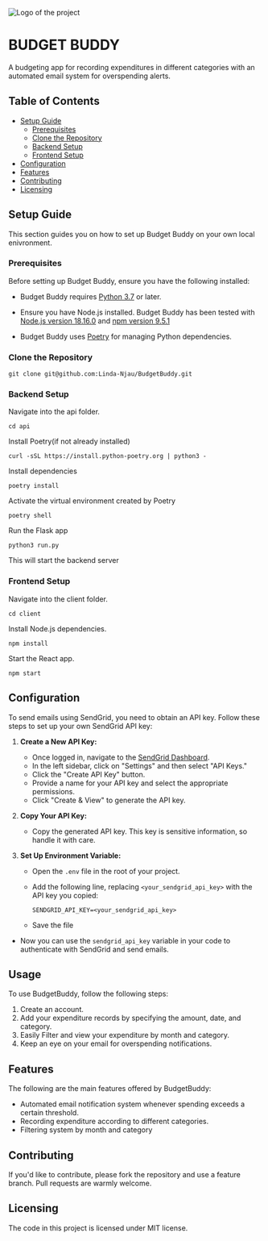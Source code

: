 ![Logo of the project](https://raw.githubusercontent.com/jehna/readme-best-practices/master/sample-logo.png)

# BUDGET BUDDY
 A budgeting app for recording expenditures in different categories with an automated email system for overspending alerts.

## Table of Contents
  - [Setup Guide](#setup-guide)
    - [Prerequisites](#prerequisites)
    - [Clone the Repository](#clone-the-repository)
    - [Backend Setup](#backend-setup)
    - [Frontend Setup](#frontend-setup)
  - [Configuration](#configuration)
  - [Features](#features)
  - [Contributing](#contributing)
  - [Licensing](#licensing)

## Setup Guide
This section guides you on how to set up Budget Buddy on your own local enivronment.

### Prerequisites
Before setting up Budget Buddy, ensure you have the following installed:
- Budget Buddy requires [Python 3.7](https://www.python.org/downloads/) or later.

- Ensure you have Node.js installed. Budget Buddy has been tested with [Node.js version 18.16.0](https://nodejs.org/en/blog/release/v18.16.0) and [npm version 9.5.1](https://www.npmjs.com/package/npm/v/9.5.1)

- Budget Buddy uses [Poetry](https://python-poetry.org/docs/#installation) for managing Python dependencies.
  
### Clone the Repository
```shell
git clone git@github.com:Linda-Njau/BudgetBuddy.git
```

### Backend Setup
Navigate into the api folder.
```shell
cd api
```
Install Poetry(if not already installed)
```shell
curl -sSL https://install.python-poetry.org | python3 -
```
Install dependencies
```shell
poetry install
```
Activate the virtual environment created by Poetry
```shell
poetry shell
```
Run the Flask app
```shell
python3 run.py
```
This will start the backend server

### Frontend Setup
Navigate into the client folder.

```shell
cd client
```
Install Node.js dependencies.

```shell
npm install
```
Start the React app.

```shell
npm start
```

## Configuration
To send emails using SendGrid, you need to obtain an API key. Follow these steps to set up your own SendGrid API key:
1. **Create a New API Key:**
    - Once logged in, navigate to the [SendGrid Dashboard](https://app.sendgrid.com/).
   - In the left sidebar, click on "Settings" and then select "API Keys."
   - Click the "Create API Key" button.
   - Provide a name for your API key and select the appropriate permissions.
   - Click "Create & View" to generate the API key.

2. **Copy Your API Key:**
   - Copy the generated API key. This key is sensitive information, so handle it with care.

3. **Set Up Environment Variable:**
   - Open the `.env` file in the root of your project.
   - Add the following line, replacing `<your_sendgrid_api_key>` with the API key you copied:

     ```plaintext
     SENDGRID_API_KEY=<your_sendgrid_api_key>
     ```
   - Save the file
 - Now you can use the `sendgrid_api_key` variable in your code to authenticate with SendGrid and send emails.

## Usage
To use BudgetBuddy, follow the following steps:
1. Create an account.
2. Add your expenditure records by specifying the amount, date, and category.
3. Easily Filter and view your expenditure by month and category.
4. Keep an eye on your email for overspending notifications.
   
## Features
The following are the main features offered by BudgetBuddy:
* Automated email notification system whenever spending exceeds a certain threshold.
* Recording expenditure according to different categories.
* Filtering system by month and category

## Contributing
If you'd like to contribute, please fork the repository and use a feature
branch. Pull requests are warmly welcome.


## Licensing
The code in this project is licensed under MIT license.
